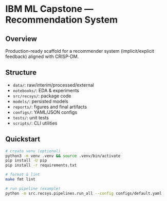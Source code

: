 # IBM ML Capstone — Recommendation System

## Overview
Production-ready scaffold for a recommender system (implicit/explicit feedback) aligned with CRISP-DM.

## Structure
- `data/`: raw/interim/processed/external
- `notebooks/`: EDA & experiments
- `src/recsys/`: package code
- `models/`: persisted models
- `reports/`: figures and final artifacts
- `configs/`: YAML/JSON configs
- `tests/`: unit tests
- `scripts/`: CLI utilities

## Quickstart
```bash
# create venv (optional)
python3 -m venv .venv && source .venv/bin/activate
pip install -U pip
pip install -r requirements.txt

# format & lint
make fmt lint

# run pipeline (example)
python -m src.recsys.pipelines.run_all --config configs/default.yaml
